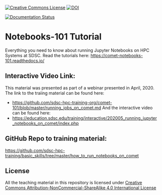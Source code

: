 <a rel="license" href="http://creativecommons.org/licenses/by-nc-sa/4.0/"><img alt="Creative Commons License" style="border-width:0" src="https://i.creativecommons.org/l/by-nc-sa/4.0/80x15.png" /></a>
[![DOI](https://zenodo.org/badge/DOI/10.5281/zenodo.3478666.svg)](https://doi.org/10.5281/zenodo.3478666)

[![Documentation Status](https://readthedocs.org/projects/comet-notebooks-101/badge/?version=latest)](https://comet-notebooks-101.readthedocs.io/)

# Notebooks-101 Tutorial
Everything you need to know about running Jupyter Notebooks on HPC Systems at SDSC.
Read the tutorials here: https://comet-notebooks-101.readthedocs.io/

## Interactive Video Link:
This material was presented as part of a webinar presented in April, 2020. The link to the traiing material can be found here:
* https://github.com/sdsc-hpc-training-org/comet-101/blob/master/running_jobs_on_comet.md
And the interactive video can be found here:
* https://education.sdsc.edu/training/interactive/202005_running_jupyter_notebooks_on_comet/index.php

## GitHub Repo to training material:
https://github.com/sdsc-hpc-training/basic_skills/tree/master/how_to_run_notebooks_on_comet


## License

All the teaching material in this repository is licensed under [Creative Commons Attribution-NonCommercial-ShareAlike 4.0 International License](https://creativecommons.org/licenses/by-nc-sa/4.0/)
